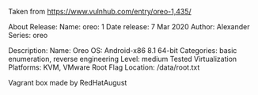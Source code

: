 Taken from https://www.vulnhub.com/entry/oreo-1,435/ 

About Release:
    Name: oreo: 1
    Date release: 7 Mar 2020
    Author: Alexander
    Series: oreo

Description:
    Name: Oreo
    OS: Android-x86 8.1 64-bit
    Categories: basic enumeration, reverse engineering
    Level: medium
    Tested Virtualization Platforms: KVM, VMware
    Root Flag Location: /data/root.txt

Vagrant box made by RedHatAugust
